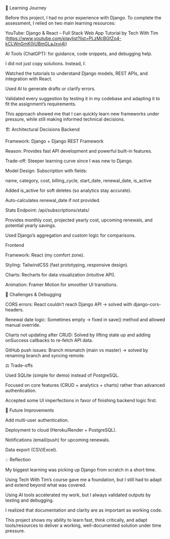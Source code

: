 🧠 Learning Journey

Before this project, I had no prior experience with Django. To complete the assessment, I relied on two main learning resources:

YouTube: Django & React – Full Stack Web App Tutorial by Tech With Tim (https://www.youtube.com/playlist?list=PLzMcBGfZo4-kCLWnGmK0jUBmGLaJxvi4j)

AI Tools (ChatGPT): for guidance, code snippets, and debugging help.

I did not just copy solutions. Instead, I:

Watched the tutorials to understand Django models, REST APIs, and integration with React.

Used AI to generate drafts or clarify errors.

Validated every suggestion by testing it in my codebase and adapting it to fit the assignment’s requirements.

This approach showed me that I can quickly learn new frameworks under pressure, while still making informed technical decisions.

🏗️ Architectural Decisions
Backend

Framework: Django + Django REST Framework

Reason: Provides fast API development and powerful built-in features.

Trade-off: Steeper learning curve since I was new to Django.

Model Design: Subscription with fields:

name, category, cost, billing_cycle, start_date, renewal_date, is_active

Added is_active for soft deletes (so analytics stay accurate).

Auto-calculates renewal_date if not provided.

Stats Endpoint: /api/subscriptions/stats/

Provides monthly cost, projected yearly cost, upcoming renewals, and potential yearly savings.

Used Django’s aggregation and custom logic for comparisons.

Frontend

Framework: React (my comfort zone).

Styling: TailwindCSS (fast prototyping, responsive design).

Charts: Recharts for data visualization (intuitive API).

Animation: Framer Motion for smoother UI transitions.

🐛 Challenges & Debugging

CORS errors: React couldn’t reach Django API → solved with django-cors-headers.

Renewal date logic: Sometimes empty → fixed in save() method and allowed manual override.

Charts not updating after CRUD: Solved by lifting state up and adding onSuccess callbacks to re-fetch API data.

GitHub push issues: Branch mismatch (main vs master) → solved by renaming branch and syncing remote.

⚖️ Trade-offs

Used SQLite (simple for demo) instead of PostgreSQL.

Focused on core features (CRUD + analytics + charts) rather than advanced authentication.

Accepted some UI imperfections in favor of finishing backend logic first.

🌱 Future Improvements

Add multi-user authentication.

Deployment to cloud (Heroku/Render + PostgreSQL).

Notifications (email/push) for upcoming renewals.

Data export (CSV/Excel).

💡 Reflection

My biggest learning was picking up Django from scratch in a short time.

Using Tech With Tim’s course gave me a foundation, but I still had to adapt and extend beyond what was covered.

Using AI tools accelerated my work, but I always validated outputs by testing and debugging.

I realized that documentation and clarity are as important as working code.

This project shows my ability to learn fast, think critically, and adapt tools/resources to deliver a working, well-documented solution under time pressure.
